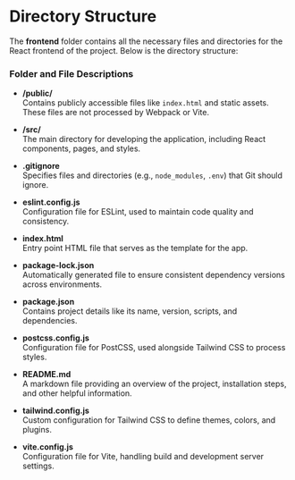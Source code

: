 # Directory Structure

The **frontend** folder contains all the necessary files and directories for the React frontend of the project. Below is the directory structure:


### Folder and File Descriptions

- **/public/**  
  Contains publicly accessible files like `index.html` and static assets. These files are not processed by Webpack or Vite.  

- **/src/**  
  The main directory for developing the application, including React components, pages, and styles.

- **.gitignore**  
  Specifies files and directories (e.g., `node_modules`, `.env`) that Git should ignore.

- **eslint.config.js**  
  Configuration file for ESLint, used to maintain code quality and consistency.

- **index.html**  
  Entry point HTML file that serves as the template for the app.

- **package-lock.json**  
  Automatically generated file to ensure consistent dependency versions across environments.

- **package.json**  
  Contains project details like its name, version, scripts, and dependencies.

- **postcss.config.js**  
  Configuration file for PostCSS, used alongside Tailwind CSS to process styles.

- **README.md**  
  A markdown file providing an overview of the project, installation steps, and other helpful information.

- **tailwind.config.js**  
  Custom configuration for Tailwind CSS to define themes, colors, and plugins.

- **vite.config.js**  
  Configuration file for Vite, handling build and development server settings.
